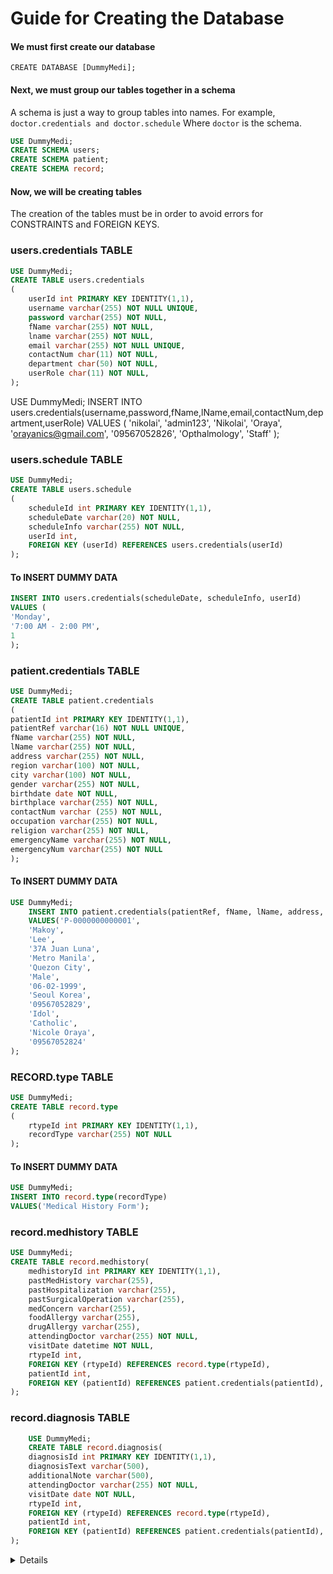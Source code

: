# Guide for Creating the Database
#### We must first create our database
```
CREATE DATABASE [DummyMedi];
```
#### Next, we must group our tables together in a schema
A schema is just a way to group tables into names. For example, ```doctor.credentials and doctor.schedule``` Where ```doctor``` is the schema.
```sql 
USE DummyMedi;
CREATE SCHEMA users;
CREATE SCHEMA patient;
CREATE SCHEMA record;
```

#### Now, we will be creating tables
The creation of the tables must be in order to avoid errors for CONSTRAINTS and FOREIGN KEYS.
<br/>

### users.credentials TABLE
```sql
USE DummyMedi;
CREATE TABLE users.credentials
(
	userId int PRIMARY KEY IDENTITY(1,1),
	username varchar(255) NOT NULL UNIQUE,
	password varchar(255) NOT NULL,
	fName varchar(255) NOT NULL,
	lname varchar(255) NOT NULL,
	email varchar(255) NOT NULL UNIQUE,
	contactNum char(11) NOT NULL,
	department char(50) NOT NULL,
	userRole char(11) NOT NULL,
);
```

USE DummyMedi;
INSERT INTO users.credentials(username,password,fName,lName,email,contactNum,department,userRole)
VALUES (
'nikolai',
'admin123',
'Nikolai',
'Oraya',
'orayanics@gmail.com',
'09567052826',
'Opthalmology',
'Staff'
);

### users.schedule TABLE
```sql
USE DummyMedi;
CREATE TABLE users.schedule
(
	scheduleId int PRIMARY KEY IDENTITY(1,1),
	scheduleDate varchar(20) NOT NULL,
	scheduleInfo varchar(255) NOT NULL,
	userId int,
	FOREIGN KEY (userId) REFERENCES users.credentials(userId)
);
```
#### To INSERT DUMMY DATA
```sql
INSERT INTO users.credentials(scheduleDate, scheduleInfo, userId)
VALUES (
'Monday',
'7:00 AM - 2:00 PM',
1
);
```
### patient.credentials TABLE
```sql
USE DummyMedi;
CREATE TABLE patient.credentials
(
patientId int PRIMARY KEY IDENTITY(1,1),
patientRef varchar(16) NOT NULL UNIQUE,
fName varchar(255) NOT NULL,
lName varchar(255) NOT NULL,
address varchar(255) NOT NULL,
region varchar(100) NOT NULL,
city varchar(100) NOT NULL,
gender varchar(255) NOT NULL,
birthdate date NOT NULL,
birthplace varchar(255) NOT NULL,
contactNum varchar (255) NOT NULL,
occupation varchar(255) NOT NULL,
religion varchar(255) NOT NULL,
emergencyName varchar(255) NOT NULL,
emergencyNum varchar(255) NOT NULL
);
```
#### To INSERT DUMMY DATA
```sql
USE DummyMedi;
	INSERT INTO patient.credentials(patientRef, fName, lName, address, region, city, gender, birthdate, birthplace, contactNum, occupation, religion, emergencyName, emergencyNum)
	VALUES('P-0000000000001',
	'Makoy',
	'Lee',
	'37A Juan Luna',
	'Metro Manila',
	'Quezon City',
	'Male',
	'06-02-1999',
	'Seoul Korea',
	'09567052829',
	'Idol',
	'Catholic',
	'Nicole Oraya',
	'09567052824'
);
```

### RECORD.type TABLE
```sql
USE DummyMedi;
CREATE TABLE record.type
(
	rtypeId int PRIMARY KEY IDENTITY(1,1),
	recordType varchar(255) NOT NULL
);
```
#### To INSERT DUMMY DATA 
```sql
USE DummyMedi;
INSERT INTO record.type(recordType)
VALUES('Medical History Form');
```

### record.medhistory TABLE
```sql
USE DummyMedi;
CREATE TABLE record.medhistory(
	medhistoryId int PRIMARY KEY IDENTITY(1,1),
	pastMedHistory varchar(255),
	pastHospitalization varchar(255),
	pastSurgicalOperation varchar(255),
	medConcern varchar(255),
	foodAllergy varchar(255),
	drugAllergy varchar(255),
	attendingDoctor varchar(255) NOT NULL,
	visitDate datetime NOT NULL,
	rtypeId int,
	FOREIGN KEY (rtypeId) REFERENCES record.type(rtypeId),
	patientId int,
	FOREIGN KEY (patientId) REFERENCES patient.credentials(patientId),
);
```

### record.diagnosis TABLE
```sql
	USE DummyMedi;
	CREATE TABLE record.diagnosis(
	diagnosisId int PRIMARY KEY IDENTITY(1,1),
	diagnosisText varchar(500),
	additionalNote varchar(500),
	attendingDoctor varchar(255) NOT NULL,
	visitDate date NOT NULL,
	rtypeId int,
	FOREIGN KEY (rtypeId) REFERENCES record.type(rtypeId),
	patientId int,
	FOREIGN KEY (patientId) REFERENCES patient.credentials(patientId),
);
```
<details>
RECORD.MEDHISTORY
- Past Medical History
	- GENERAL CONDITION
	- in form of checkbox and will be formatted into string with comma delimiter
- Past History of Hospitalization or Surgical Operation
- Special Medical Concerns
- Any FOOD Allergies?
- Any DRUG Allergies?

General condition
https://su.edu.ph/wp-content/uploads/2022/08/Medical-History-Form-and-Physicians-Report-for-SHS-and-College-Students.pdf

Check the conditions that apply to you
https://www.nhsinform.scot/illnesses-and-conditions/a-to-z/


// MVC Model Validation for C# .NET
https://www.c-sharpcorner.com/UploadFile/13048b/model-validation-in-Asp-Net-mvc909/
https://www.tutorialsteacher.com/mvc/implement-validation-in-asp.net-mvc

// SELECT AND JOIN STATEMENT
SELECT * FROM doctor.credentials c
INNER JOIN doctor.schedule s
ON c.doctorId = s.doctorId;
</details>
